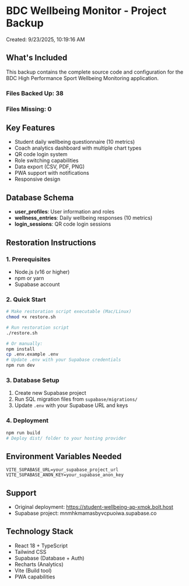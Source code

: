 # BDC Wellbeing Monitor - Project Backup

Created: 9/23/2025, 10:19:16 AM

## What's Included

This backup contains the complete source code and configuration for the BDC High Performance Sport Wellbeing Monitoring application.

### Files Backed Up: 38
### Files Missing: 0

## Key Features
- Student daily wellbeing questionnaire (10 metrics)
- Coach analytics dashboard with multiple chart types
- QR code login system
- Role switching capabilities
- Data export (CSV, PDF, PNG)
- PWA support with notifications
- Responsive design

## Database Schema
- **user_profiles**: User information and roles
- **wellness_entries**: Daily wellbeing responses (10 metrics)
- **login_sessions**: QR code login sessions

## Restoration Instructions

### 1. Prerequisites
- Node.js (v16 or higher)
- npm or yarn
- Supabase account

### 2. Quick Start
```bash
# Make restoration script executable (Mac/Linux)
chmod +x restore.sh

# Run restoration script
./restore.sh

# Or manually:
npm install
cp .env.example .env
# Update .env with your Supabase credentials
npm run dev
```

### 3. Database Setup
1. Create new Supabase project
2. Run SQL migration files from `supabase/migrations/`
3. Update `.env` with your Supabase URL and keys

### 4. Deployment
```bash
npm run build
# Deploy dist/ folder to your hosting provider
```

## Environment Variables Needed
```
VITE_SUPABASE_URL=your_supabase_project_url
VITE_SUPABASE_ANON_KEY=your_supabase_anon_key
```

## Support
- Original deployment: https://student-wellbeing-ap-xmok.bolt.host
- Supabase project: mnmhkmamasbyvcpuoiwa.supabase.co

## Technology Stack
- React 18 + TypeScript
- Tailwind CSS
- Supabase (Database + Auth)
- Recharts (Analytics)
- Vite (Build tool)
- PWA capabilities
